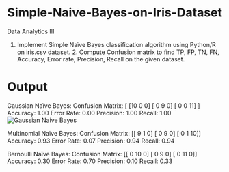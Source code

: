 # Simple-Naive-Bayes-on-Iris-Dataset
Data Analytics III
1. Implement Simple Naïve Bayes classification algorithm using Python/R on iris.csv dataset. 2. Compute Confusion matrix to find TP, FP, TN, FN, Accuracy, Error rate, Precision, Recall  on the given dataset.
# Output

Gaussian Naïve Bayes:
Confusion Matrix:
[
 [10  0  0]
 [ 0  9  0]
 [ 0  0 11]
]
Accuracy: 1.00
Error Rate: 0.00
Precision: 1.00
Recall: 1.00
![Gaussian Naive Bayes](GaussianNB.png)

Multinomial Naïve Bayes:
Confusion Matrix:
[[ 9  1  0]
 [ 0  9  0]
 [ 0  1 10]]
Accuracy: 0.93
Error Rate: 0.07
Precision: 0.94
Recall: 0.94

Bernoulli Naïve Bayes:
Confusion Matrix:
[[ 0 10  0]
 [ 0  9  0]
 [ 0 11  0]]
Accuracy: 0.30
Error Rate: 0.70
Precision: 0.10
Recall: 0.33

